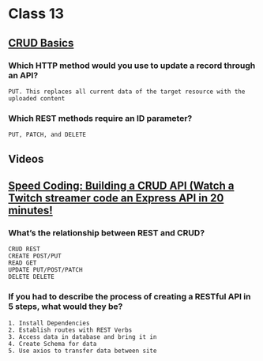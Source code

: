 # Class 13

## [CRUD Basics](https://medium.com/geekculture/crud-operations-explained-2a44096e9c88)

### Which HTTP method would you use to update a record through an API?

    PUT. This replaces all current data of the target resource with the uploaded content

### Which REST methods require an ID parameter?

    PUT, PATCH, and DELETE

## Videos

## [Speed Coding: Building a CRUD API (Watch a Twitch streamer code an Express API in 20 minutes!](https://www.youtube.com/watch?v=EzNcBhSv1Wo)

### What’s the relationship between REST and CRUD?

    CRUD REST
    CREATE POST/PUT
    READ GET
    UPDATE PUT/POST/PATCH
    DELETE DELETE

### If you had to describe the process of creating a RESTful API in 5 steps, what would they be?

    1. Install Dependencies
    2. Establish routes with REST Verbs
    3. Access data in database and bring it in
    4. Create Schema for data
    5. Use axios to transfer data between site
